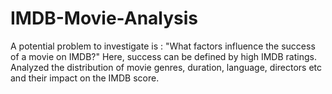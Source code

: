 # IMDB-Movie-Analysis
A potential problem to investigate is : "What factors influence the success of a movie on IMDB?" Here, success can be defined by high IMDB ratings. Analyzed the distribution of movie genres, duration, language, directors etc and their impact on the IMDB score.
